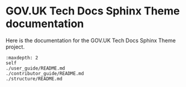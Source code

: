 # GOV.UK Tech Docs Sphinx Theme documentation

Here is the documentation for the GOV.UK Tech Docs Sphinx Theme project.

```{toctree}
:maxdepth: 2
self
./user_guide/README.md
./contributor_guide/README.md
./structure/README.md
```
